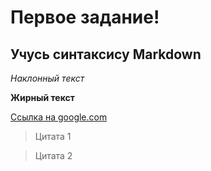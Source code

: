 # Первое задание!

## Учусь синтаксису Markdown

*Наклонный текст*

**Жирный текст**

[Ссылка на google.com](https://www.google.com/)

>Цитата 1

>Цитата 2
